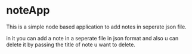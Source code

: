 # noteApp
This is a simple node based application to add notes in seperate json file.

in it you can add a note in a seperate file in json format and also u can delete it by passing the title of note u want to delete.
